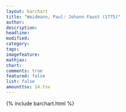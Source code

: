```yaml
---
layout: barchart
title: "Weidmann, Paul: Johann Faust (1775)"
author:
description:
headline:
modified:
category:
tags:
imagefeature: 
mathjax: 
chart: 
comments: true
featured: false
list: false
amounttsv: 14.tsv
---
```

{% include barchart.html %}
